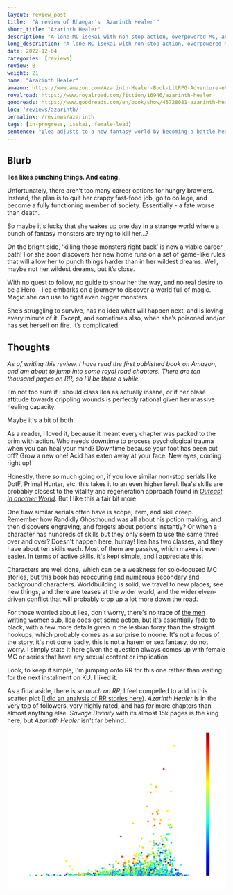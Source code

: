 ```yaml
---
layout: review_post
title:  "A review of Rhaegar's 'Azarinth Healer'"
short_title: "Azarinth Healer"
description: "A lone-MC isekai with non-stop action, overpowered MC, and a massive backlog."
long_description: "A lone-MC isekai with non-stop action, overpowered MC, and a massive backlog."
date: 2022-12-04
categories: [reviews]
review: B
weight: 21
name: "Azarinth Healer"
amazon: https://www.amazon.com/Azarinth-Healer-Book-LitRPG-Adventure-ebook/dp/B0BLRD8YPD
royalroad: https://www.royalroad.com/fiction/16946/azarinth-healer
goodreads: https://www.goodreads.com/en/book/show/45728081-azarinth-healer
loc: 'reviews/azarinth/'
permalink: /reviews/azarinth
tags: [in-progress, isekai, female-lead]
sentence: "Ilea adjusts to a new fantasy world by becoming a battle healer."
---
```





## Blurb

**Ilea likes punching things. And eating.**

Unfortunately, there aren’t too many career options for hungry brawlers. Instead, the plan is to quit her crappy fast-food job, go to college, and become a fully functioning member of society. Essentially - a fate worse than death.

So maybe it's lucky that she wakes up one day in a strange world where a bunch of fantasy monsters are trying to kill her...?

On the bright side, ‘killing those monsters right back’ is now a viable career path! For she soon discovers her new home runs on a set of game-like rules that will allow her to punch things harder than in her wildest dreams. Well, maybe not her wildest dreams, but it’s close.

With no quest to follow, no guide to show her the way, and no real desire to be a Hero – Ilea embarks on a journey to discover a world full of magic. Magic she can use to fight even bigger monsters.

She’s struggling to survive, has no idea what will happen next, and is loving every minute of it. Except, and sometimes also, when she’s poisoned and/or has set herself on fire. It’s complicated.

## Thoughts

*As of writing this review, I have read the first published book on Amazon, and am about to jump into some royal road chapters. There are ten thousand pages on RR, so I'll be there a while.*

I'm not too sure if I should class Ilea as actually insane, or if her blasé attitude towards crippling wounds is perfectly rational given her massive healing capacity.

Maybe it's a bit of both.

As a reader, I loved it, because it meant every chapter was packed to the brim with action. Who needs downtime to process psychological trauma when you can heal your mind? Downtime because your foot has been cut off? Grow a new one! Acid has eaten away at your face. New eyes, coming right up!

Honestly, there *so* much going on, if you love similar non-stop serials like DotF, Primal Hunter, etc, this takes it to an even higher level. Ilea's skills are probably closest to the vitality and regeneration approach found in [*Outcast in another World*](/reviews/outcast). But I like this a fair bit more.

One flaw similar serials often have is scope, item, and skill creep. Remember how Randidly Ghosthound was all about his potion making, and then discovers engraving, and forgets about potions instantly? Or when a character has hundreds of skills but they only seem to use the same three over and over? Doesn't happen here, hurray! Ilea has two classes, and they have about ten skills each. Most of them are passive, which makes it even easier. In terms of active skills, it's kept simple, and I appreciate this. 

Characters are well done, which can be a weakness for solo-focused MC stories, but this book has reoccuring and numerous secondary and background characters. Worldbuilding is solid, we travel to new places, see new things, and there are teases at the wider world, and the wider elven-driven conflict that will probably crop up a lot more down the road.

For those worried about Ilea, don't worry, there's no trace of [the men writing women sub](https://www.reddit.com/r/menwritingwomen/), Ilea does get some action, but it's essentially fade to black, with a few more details given in the lesbian foray than the straight hookups, which probably comes as a surprise to noone. It's not a focus of the story, it's not done badly, this is not a harem or sex fantasy, do not worry. I simply state it here given the question always comes up with female MC or series that have any sexual content or implication.

Look, to keep it simple, I'm jumping onto RR for this one rather than waiting for the next instalment on KU. I liked it.

As a final aside, there is *so much on RR*, I feel compelled to add in this scatter plot ([I did an analysis of RR stories here](/tutorials/royalroad)). *Azarinth Healer* is in the very top of followers, very highly rated, and has *far* more chapters than almost anything else. *Savage Divinity* with its almost 15k pages is the king here, but *Azarinth Healer* isn't far behind.

![](scatter.png?class="img-poster")
